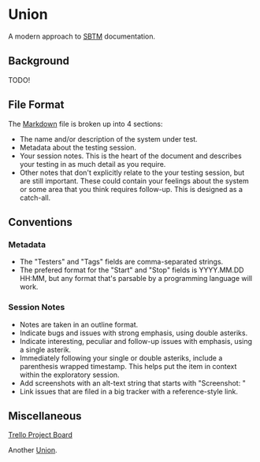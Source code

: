 # Union

A modern approach to [SBTM](https://en.wikipedia.org/wiki/Session-based_testing) documentation.

## Background

TODO!

## File Format

The [Markdown](https://daringfireball.net/projects/markdown/) file is broken up into 4 sections:

-   The name and/or description of the system under test.
-   Metadata about the testing session.
-   Your session notes. This is the heart of the document and describes your testing in as much detail as you require.
-   Other notes that don't explicitly relate to the your testing session, but are still important. These could contain your feelings about the system or some area that you think requires follow-up. This is designed as a catch-all.

## Conventions

### Metadata

-   The "Testers" and "Tags" fields are comma-separated strings.
-   The prefered format for the "Start" and "Stop" fields is YYYY.MM.DD HH:MM, but any format that's parsable by a programming language will work.

### Session Notes

-   Notes are taken in an outline format.
-   Indicate bugs and issues with strong emphasis, using double asteriks.
-   Indicate interesting, peculiar and follow-up issues with emphasis, using a single asterik.
-   Immediately following your single or double asteriks, include a parenthesis wrapped timestamp. This helps put the item in context within the exploratory session.
-   Add screenshots with an alt-text string that starts with "Screenshot: "
-   Link issues that are filed in a big tracker with a reference-style link.

## Miscellaneous

[Trello Project Board](https://trello.com/b/F8GEZdSW/union)

Another [Union](https://en.wikipedia.org/wiki/Lake_Union).
